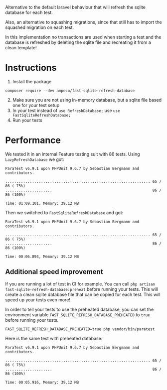 Alternative to the default laravel behaviour that will refresh the sqlite database for each test.

Also, an alternative to squashing migrations, since that still has to import the squashed migration on each test.

In this implementation no transactions are used when starting a test and the database is refreshed by deleting the sqlite file and recreating it from a clean template!


# Instructions

1. Install the package
```
composer require --dev ampeco/fast-sqlite-refresh-database
```
2. Make sure you are not using in-memory database, but a sqlite file based one for your test setup
3. In your test instead of `use RefreshDatabase;` use `use FastSqliteRefreshDatabase;`
4. Run your tests

# Performance

We tested it in an internal Feature testing suit with 86 tests. Using `LazyRefreshDatabase` we got:
```
ParaTest v6.9.1 upon PHPUnit 9.6.7 by Sebastian Bergmann and contributors.

................................................................. 65 / 86 ( 75%)
.....................                                             86 / 86 (100%)

Time: 01:09.101, Memory: 39.12 MB
```

Then we switched to `FastSqliteRefreshDatabase` and got:
```
ParaTest v6.9.1 upon PHPUnit 9.6.7 by Sebastian Bergmann and contributors.

................................................................. 65 / 86 ( 75%)
.....................                                             86 / 86 (100%)

Time: 00:06.894, Memory: 39.12 MB
```

## Additional speed improvement
If you are running a lot of test in CI for example. You can call `php artisan fast-sqlite-refresh-database:preheat` before running your tests. This will create a clean sqlite database file that can be copied for each test. This will speed up your tests even more!

In order to tell your tests to use the preheated database, you can set the environment variable `FAST_SQLITE_REFRESH_DATABASE_PREHEATED` to `true` before running your tests.
```
FAST_SQLITE_REFRESH_DATABASE_PREHEATED=true php vendor/bin/paratest
```

Here is the same test with preheated database:
```
ParaTest v6.9.1 upon PHPUnit 9.6.7 by Sebastian Bergmann and contributors.

................................................................. 65 / 86 ( 75%)
.....................                                             86 / 86 (100%)

Time: 00:05.916, Memory: 39.12 MB
```